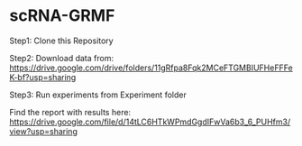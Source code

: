 # scRNA-GRMF

Step1: Clone this Repository

Step2: Download data from: https://drive.google.com/drive/folders/11gRfpa8Fqk2MCeFTGMBIUFHeFFFeK-bf?usp=sharing

Step3: Run experiments from Experiment folder

Find the report with results here: https://drive.google.com/file/d/14tLC6HTkWPmdGgdIFwVa6b3_6_PUHfm3/view?usp=sharing
